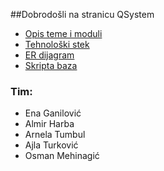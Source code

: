 ##Dobrodošli na stranicu QSystem  


* [Opis teme i moduli](https://github.com/enaganilovic/NWT---QSystem/wiki/Opis-teme-i-moduli)  
* [Tehnološki stek](https://github.com/enaganilovic/NWT---QSystem/wiki/Tehnolo%C5%A1ki-stek)  
* [ER dijagram](https://github.com/enaganilovic/NWT---QSystem/wiki/ER-Dijagram) 
* [Skripta baza](https://github.com/enaganilovic/NWT---QSystem/wiki/SKRIPTA-BAZA)
  
### Tim:

* Ena Ganilović
* Almir Harba
* Arnela Tumbul
* Ajla Turković
* Osman Mehinagić
